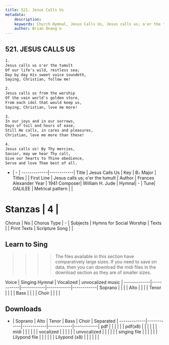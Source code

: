 ```yaml
---
title: 521. Jesus Calls Us
metadata:
    description: 
    keywords: Church Hymnal, Jesus Calls Us, Jesus calls us; o'er the tumult, 
    author: Brian Onang'o
---
```



## 521. JESUS CALLS US

```txt
1.
Jesus calls us o'er the tumult
Of our life's wild, restless sea;
Day by day His sweet voice soundeth,
Saying, Christian, follow me!

2.
Jesus calls us from the worship
Of the vain world's golden store,
From each idol that would keep us,
Saying, Christian, love me more!

3.
In our joys and in our sorrows,
Days of toil and hours of ease,
Still He calls, in cares and pleasures,
Christian, love me more than these!

4.
Jesus calls us! By Thy mercies,
Savior, may we hear Thy call,
Give our hearts to Thine obedience,
Serve and love Thee best of all.
```

- |   -  |
-------------|------------|
Title | Jesus Calls Us |
Key | B♭ Major |
Titles |  |
First Line | Jesus calls us; o'er the tumult |
Author |  Frances Alexander
Year | 1941
Composer| William H. Jude |
Hymnal|  - |
Tune| GALILEE |
Metrical pattern | |
# Stanzas | 4 |
Chorus | No |
Chorus Type | - |
Subjects | Hymns for Social Worship |
Texts |  |
Print Texts | 
Scripture Song |  |
  
## Learn to Sing

>>>> The files available in this section have comparatively large sizes. If you need to save on data, then you can download the midi files in the download section as they are of smaller sizes.

Voice |  Singing Hymnal | Vocalized | unvocalized music |
-------------|------------|------------|------------|------------|
Soprano | | | |
Alto | | | |
Tenor | | | |
Bass | | | |
Choir | | | |

## Downloads

- |  Soprano | Alto | Tenor | Bass | Choir | Separated |
-------------|------------|------------|------------|------------|
pdf | | | | | |
pdf(x8) | | | | | |
midi | | | | | |
vocalized | | | | | |
unvocalized | | | | | |
singing file | | | | | |
Lilypond file | | | | | |
Lilypond (x8) | | | | | |
  